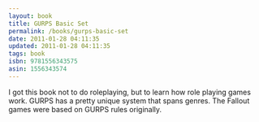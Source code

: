```yaml
---
layout: book
title: GURPS Basic Set
permalink: /books/gurps-basic-set
date: 2011-01-28 04:11:35
updated: 2011-01-28 04:11:35
tags: book
isbn: 9781556343575
asin: 1556343574
---
```

I got this book not to do roleplaying, but to learn how role playing games
work. GURPS has a pretty unique system that spans genres. The Fallout games
were based on GURPS rules originally.
